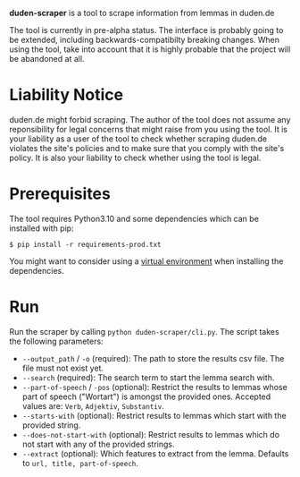 **duden-scraper** is a tool to scrape information from lemmas in duden.de


The tool is currently in pre-alpha status. The interface is probably going to be
extended, including backwards-compatibilty breaking changes.  When using the
tool, take into account that it is highly probable that the project will be
abandoned at all.


# Liability Notice

duden.de might forbid scraping. The author of the tool does not assume any
reponsibility for legal concerns that might raise from you using the tool.
It is your liability as a user of the tool to check whether scraping duden.de
violates the site's policies and to make sure that you comply with the site's
policy. It is also your liability to check whether using the tool is legal.


# Prerequisites

The tool requires Python3.10 and some dependencies which can be installed with
pip:

```
$ pip install -r requirements-prod.txt
```

You might want to consider using a [virtual
environment](https://docs.python.org/3/tutorial/venv.html) when installing the
dependencies.


# Run

Run the scraper by calling `python duden-scraper/cli.py`. The script takes the following
parameters:

+ `--output_path` / `-o` (required): The path to store the results csv file. The
  file must not exist yet.
+ `--search` (required): The search term to start the lemma search with.
+ `--part-of-speech` / `-pos` (optional): Restrict the results to lemmas whose
  part of speech ("Wortart") is amongst the provided ones. Accepted values are:
  `Verb`, `Adjektiv`, `Substantiv`.
+ `--starts-with` (optional): Restrict results to lemmas which start with the
  provided string.
+ `--does-not-start-with` (optional): Restrict results to lemmas which do not
  start with any of the provided strings.
+ `--extract` (optional): Which features to extract from the lemma. Defaults to
  `url, title, part-of-speech`.

